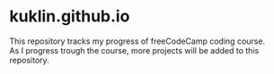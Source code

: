# kuklin.github.io
This repository tracks my progress of freeCodeCamp coding course.<br/>As I progress trough the course, more projects will be added to this repository.
